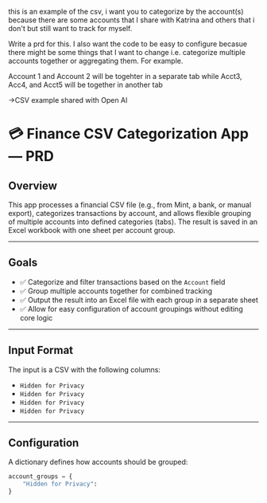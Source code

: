 this is an example of the csv, i want you to categorize by the account(s) because there are some accounts that I share with Katrina and others that i don't but still want to track for myself.

Write a prd for this. I also want the code to be easy to configure becasue there might be some things that I want to change i.e. categorize multiple accounts together or aggregating them. For example.

Account 1 and Account 2 will be togehter in a separate tab while Acct3, Acc4, and Acct5 will be together in another tab

->CSV example shared with Open AI


# 💳 Finance CSV Categorization App — PRD

## Overview

This app processes a financial CSV file (e.g., from Mint, a bank, or manual export), categorizes transactions by account, and allows flexible grouping of multiple accounts into defined categories (tabs). The result is saved in an Excel workbook with one sheet per account group.

---

## Goals

- ✅ Categorize and filter transactions based on the `Account` field
- ✅ Group multiple accounts together for combined tracking
- ✅ Output the result into an Excel file with each group in a separate sheet
- ✅ Allow for easy configuration of account groupings without editing core logic

---

## Input Format

The input is a CSV with the following columns:

- `Hidden for Privacy`
- `Hidden for Privacy`
- `Hidden for Privacy`
- `Hidden for Privacy`

---

## Configuration

A dictionary defines how accounts should be grouped:

```python
account_groups = {
    "Hidden for Privacy":
}